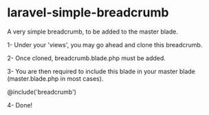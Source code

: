 # laravel-simple-breadcrumb
A very simple breadcrumb, to be added to the master blade. 

1- Under your 'views', you may go ahead and clone this breadcrumb. 

2- Once cloned, breadcrumb.blade.php must be added. 

3- You are then required to include this blade in your master blade (master.blade.php in most cases).

@include('breadcrumb')

4- Done!

